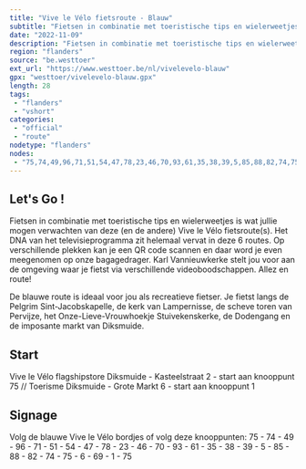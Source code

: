 ```yaml
---
title: "Vive le Vélo fietsroute - Blauw"
subtitle: "Fietsen in combinatie met toeristische tips en wielerweetjes is wat jullie mogen verwachten van deze (en de andere) Vive le Vélo fietsroute(s)"
date: "2022-11-09"
description: "Fietsen in combinatie met toeristische tips en wielerweetjes is wat jullie mogen verwachten van deze (en de andere) Vive le Vélo fietsroute(s)"
region: "flanders"
source: "be.westtoer"
ext_url: "https://www.westtoer.be/nl/vivelevelo-blauw"
gpx: "westtoer/vivelevelo-blauw.gpx"
length: 28
tags:
 - "flanders"
 - "vshort"
categories:
 - "official"
 - "route"
nodetype: "flanders"
nodes:
 - "75,74,49,96,71,51,54,47,78,23,46,70,93,61,35,38,39,5,85,88,82,74,75,6,69,1,75"
---
```


## Let's Go ! 

Fietsen in combinatie met toeristische tips en wielerweetjes is wat jullie mogen verwachten van deze (en de andere) Vive le Vélo fietsroute(s). Het DNA van het televisieprogramma zit helemaal vervat in deze 6 routes. Op verschillende plekken kan je een QR code scannen en daar word je even meegenomen op onze bagagedrager. Karl Vannieuwkerke stelt jou voor aan de omgeving waar je fietst via verschillende videoboodschappen. Allez en route!

De blauwe route is ideaal voor jou als recreatieve fietser. Je fietst langs de Pelgrim Sint-Jacobskapelle, de kerk van Lampernisse, de scheve toren van Pervijze, het Onze-Lieve-Vrouwhoekje Stuivekenskerke, de Dodengang en de imposante markt van Diksmuide.

## Start

Vive le Vélo flagshipstore Diksmuide - Kasteelstraat 2 - start aan knooppunt 75 // Toerisme Diksmuide - Grote Markt 6 - start aan knooppunt 1

## Signage

Volg de blauwe Vive le Vélo bordjes of volg deze knooppunten: 75 - 74 - 49 - 96 - 71 - 51 - 54 - 47 - 78 - 23 - 46 - 70 - 93 - 61 - 35 - 38 - 39 - 5 - 85 - 88 - 82 - 74 - 75 - 6 - 69 - 1 - 75
